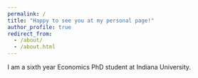 ```yaml
---
permalink: /
title: "Happy to see you at my personal page!"
author_profile: true
redirect_from: 
  - /about/
  - /about.html
---
```


I am a sixth year Economics PhD student at Indiana University.
